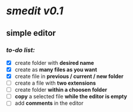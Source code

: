 # *smedit v0.1*
## **simple editor**

### **_to-do list:_**
- [x] create folder with **desired name**
- [x] create as **many files as you want**
- [x] create file in **previous / current / new folder**
- [ ] create a file with **two extensions**
- [ ] create folder **within a choosen folder**
- [ ] **copy** a selected file **while the editor is empty**
- [ ] add **comments** in the editor	
